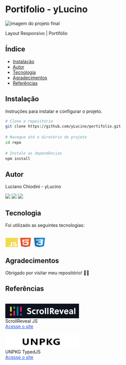 # Portifolio - yLucino

<img src="assets/AnimaçãoProjetoDesktop.gif" alt="imagem do projeto final">

Layout Responsivo | Portifólio

## Índice

- [Instalação](#instalação)
- [Autor](#autor)
- [Tecnologia](#tecnologia)
- [Agradecimentos](#agradecimentos)
- [Referências](#Referências)


## Instalação

Instruções para instalar e configurar o projeto.

```sh
# Clone o repositório
git clone https://github.com/yLucino/portifolio.git

# Navegue até o diretório do projeto
cd repo

# Instale as dependências
npm install
```

## Autor

Luciano Chiodini - yLucino
<div> 
  <a href
="https://www.instagram.com/luci_ano_chi/" target="_blank"><img src="https://img.shields.io/badge/-Instagram-%23E4405F?style=for-the-badge&logo=instagram&logoColor=white" target="_blank"></a>
  <a href = "mailto:chiodiniluciano@gmail.com"><img src="https://img.shields.io/badge/-Gmail-%23333?style=for-the-badge&logo=gmail&logoColor=white" target="_blank"></a>
  <a href="https://www.linkedin.com/in/luciano-chiodini-6a35092b3/" target="_blank"><img src="https://img.shields.io/badge/-LinkedIn-%230077B5?style=for-the-badge&logo=linkedin&logoColor=white" target="_blank"></a>
</div>

## Tecnologia

Foi utilizado as seguintes tecnologias:
<div style="display: inline_block"><br>
  <img align="center" alt="Js" height="30" width="40" src="https://raw.githubusercontent.com/devicons/devicon/master/icons/javascript/javascript-plain.svg">
  <img align="center" alt="HTML" height="30" width="40" src="https://raw.githubusercontent.com/devicons/devicon/master/icons/html5/html5-original.svg">
  <img align="center" alt="CSS" height="30" width="40" src="https://raw.githubusercontent.com/devicons/devicon/master/icons/css3/css3-original.svg">
</div>

## Agradecimentos

Obrigado por visitar meu repositório! 🙂🫡

## Referências
<div style="display: inline_block"><br>
   <img align="center" alt="Js" height="46" width="233" src="assets/Captura de tela 2024-06-16 102750.png">
</div>
ScrollReveal JS <br>
<a style="color: #1d52e4;" href="https://scrollrevealjs.org/guide/customization.html" target="_blank">Acesse o site</a>

<div style="display: inline_block"><br>
   <img align="center" alt="Js" height="46" width="233" src="assets/Captura de tela 2024-06-16 104014.png">
</div>
UNPKG TypedJS <br>
<a style="color: #1d52e4;" href="https://unpkg.com/browse/typed.js@2.0.12/README.md" target="_blank">Acesse o site</a>

